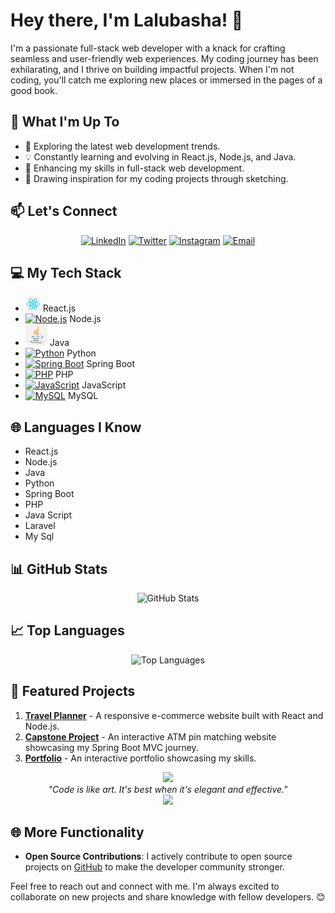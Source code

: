 <!-- Lalubasha -->
# Hey there, I'm Lalubasha! 👋

<!-- Brief Introduction -->
I'm a passionate full-stack web developer with a knack for crafting seamless and user-friendly web experiences. My coding journey has been exhilarating, and I thrive on building impactful projects. When I'm not coding, you'll catch me exploring new places or immersed in the pages of a good book.

<!-- Your Interests -->
## 🚀 What I'm Up To

- 🌱 Exploring the latest web development trends.
- 💡 Constantly learning and evolving in React.js, Node.js, and Java.
- 🔭 Enhancing my skills in full-stack web development.
- 🎨 Drawing inspiration for my coding projects through sketching.

<!-- Let's Connect -->
## 📫 Let's Connect

<p align="center">
  <a href="https://www.linkedin.com/in/lalubasha/"><img src="https://img.icons8.com/color/48/000000/linkedin.png" alt="LinkedIn"/></a>
  <a href="https://twitter.com/Lalbasha111"><img src="https://img.icons8.com/color/48/000000/twitter.png" alt="Twitter"/></a>
  <a href="https://www.instagram.com/_lalu__basha_/"><img src="https://img.icons8.com/color/48/000000/instagram-new.png" alt="Instagram"/></a>
  <a href="mailto:lallalbasha111.com"><img src="https://img.icons8.com/color/48/000000/email.png" alt="Email"/></a>
</p>

<!-- My Tech Stack -->

## 💻 My Tech Stack


- <a href="https://reactjs.org/"><img src="https://raw.githubusercontent.com/tandpfun/skill-icons/59059d9d1a2c092696dc66e00931cc1181a4ce1f/icons/React-Light.svg" width="24" height="24"></a> React.js
- [![Node.js](https://img.icons8.com/color/48/000000/nodejs.png)](https://nodejs.org/) Node.js
-  <a href="https://java.com/"><img src="https://raw.githubusercontent.com/tandpfun/skill-icons/59059d9d1a2c092696dc66e00931cc1181a4ce1f/icons/Java-Light.svg" width="35" height="35"></a> Java
- [![Python](https://img.icons8.com/color/48/000000/python.png)](https://www.python.org/) Python
- [![Spring Boot](https://img.icons8.com/color/48/000000/spring-logo.png)](https://spring.io/projects/spring-boot) Spring Boot
- [![PHP](https://img.icons8.com/color/48/000000/php.png)](https://www.php.net/) PHP
- [![JavaScript](https://img.icons8.com/color/48/000000/javascript.png)](https://developer.mozilla.org/en-US/docs/Web/JavaScript) JavaScript
- [![MySQL](https://img.icons8.com/color/48/000000/mysql.png)](https://www.mysql.com/) MySQL





<!-- Languages I Know -->
## 🌐 Languages I Know

- React.js
- Node.js
- Java
- Python
- Spring Boot
- PHP
- Java Script
- Laravel
- My Sql

<!-- GitHub Stats -->
## 📊 GitHub Stats

<p align="center">
  <img src="https://github-readme-stats.vercel.app/api?username=Lalubasha&show_icons=true&theme=radical" alt="GitHub Stats"/>
</p>

<!-- Top Languages -->
## 📈 Top Languages

<p align="center">
  <img src="https://github-readme-stats.vercel.app/api/top-langs/?username=Lalubasha&layout=compact&theme=radical" alt="Top Languages"/>
</p>

<!-- Featured Projects -->
## 🌟 Featured Projects

1. [**Travel Planner**](https://github.com/Lalubasha/Travel_Planner) - A responsive e-commerce website built with React and Node.js.
2. [**Capstone Project**](https://github.com/Lalubasha/Capstone_Project) - An interactive ATM pin matching website showcasing my Spring Boot MVC journey.
3. [**Portfolio**](https://github.com/Lalubasha/Portfolio) - An interactive portfolio showcasing my skills.

<!-- Footer -->
<p align="center">
  <img src="https://img.icons8.com/ios-filled/50/000000/quote-left.png"/>
  <br/>
  <em>"Code is like art. It's best when it's elegant and effective."</em>
  <br/>
  <img src="https://img.icons8.com/ios-filled/50/000000/quote-right.png"/>
</p>

<!-- Additional Functionality -->
## 🌐 More Functionality


- **Open Source Contributions**: I actively contribute to open source projects on [GitHub](https://github.com/Lalubasha) to make the developer community stronger.

Feel free to reach out and connect with me. I'm always excited to collaborate on new projects and share knowledge with fellow developers. 😊
